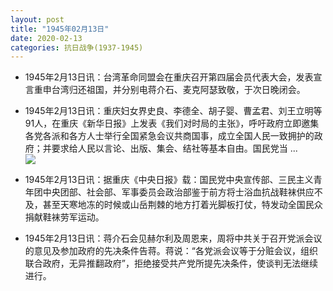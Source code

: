 ```yaml
---
layout: post
title: "1945年02月13日"
date: 2020-02-13
categories: 抗日战争(1937-1945)
---
```


<meta name="referrer" content="no-referrer" />

- 1945年2月13日讯：台湾革命同盟会在重庆召开第四届会员代表大会，发表宣言重申台湾归还祖国，并分别电蒋介石、麦克阿瑟致敬，于次日晚闭会。 

- 1945年2月13日讯：重庆妇女界史良、李德全、胡子婴、曹孟君、刘王立明等91人，在重庆《新华日报》上发表《我们对时局的主张》，呼吁政府立即邀集各党各派和各方人士举行全国紧急会议共商国事，成立全国人民一致拥护的政府；并要求给人民以言论、出版、集会、结社等基本自由。国民党当 ... <br/><img src="https://wx2.sinaimg.cn/large/aca367d8ly1gbuxguxt0ej20c809z0ss.jpg" />

- 1945年2月13日讯：据重庆《中央日报》载：国民党中央宣传部、三民主义青年团中央团部、社会部、军事委员会政治部鉴于前方将士浴血抗战鞋袜供应不及，甚至天寒地冻的时候或山岳荆棘的地方打着光脚板打仗，特发动全国民众捐献鞋袜劳军运动。 

- 1945年2月13日讯：蒋介石会见赫尔利及周恩来，周将中共关于召开党派会议的意见及参加政府的先决条件告蒋。蒋说：“各党派会议等于分赃会议，组织联合政府，无异推翻政府”，拒绝接受共产党所提先决条件，使谈判无法继续进行。 

